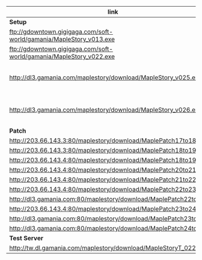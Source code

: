 |link|desc|
|----|----|
|**Setup**|
|ftp://gdowntown.gigigaga.com/soft-world/gamania/MapleStory_v013.exe||
|ftp://gdowntown.gigigaga.com/soft-world/gamania/MapleStory_v022.exe||
|http://dl3.gamania.com/maplestory/download/MapleStory_v025.exe|274.5MB info from xunlei, not downloadable|
|http://dl3.gamania.com/maplestory/download/MapleStory_v026.exe|313.52MB info from xunlei, not downloadable|
|**Patch**|
|http://203.66.143.3:80/maplestory/download/MaplePatch17to18.exe||
|http://203.66.143.3:80/maplestory/download/MaplePatch18to19.exe||
|http://203.66.143.4:80/maplestory/download/MaplePatch18to19.exe||
|http://203.66.143.4:80/maplestory/download/MaplePatch20to21.exe||
|http://203.66.143.4:80/maplestory/download/MaplePatch21to22.exe||
|http://203.66.143.4:80/maplestory/download/MaplePatch22to23.exe||
|http://dl3.gamania.com:80/maplestory/download/MaplePatch22to23.exe||
|http://203.66.143.4:80/maplestory/download/MaplePatch23to24.exe||
|http://dl3.gamania.com:80/maplestory/download/MaplePatch23to24.exe||
|http://dl3.gamania.com:80/maplestory/download/MaplePatch24to25.exe||
|**Test Server**|
|http://tw.dl.gamania.com/maplestory/download/MapleStoryT_022.exe|

